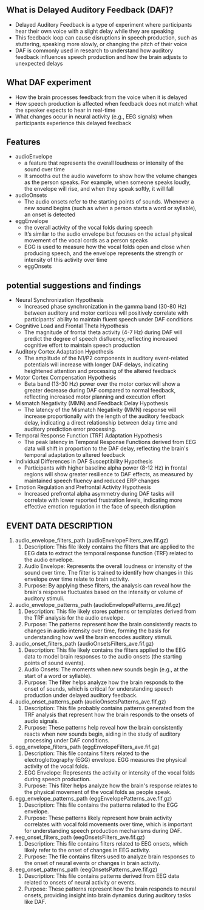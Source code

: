 ## What is Delayed Auditory Feedback (DAF)?
- Delayed Auditory Feedback is a type of experiment where participants hear their own voice with a slight delay while they are speaking
- This feedback loop can cause disruptions in speech production, such as stuttering, speaking more slowly, or changing the pitch of their voice
- DAF is commonly used in research to understand how auditory feedback influences speech production and how the brain adjusts to unexpected delays

## What DAF experiment
- How the brain processes feedback from the voice when it is delayed
- How speech production is affected when feedback does not match what the speaker expects to hear in real-time
- What changes occur in neural activity (e.g., EEG signals) when participants experience this delayed feedback
  
## Features
- audioEnvelope
  - a feature that represents the overall loudness or intensity of the sound over time
  - It smooths out the audio waveform to show how the volume changes as the person speaks. For example, when someone speaks loudly, the envelope will rise, and when they speak softly, it will fall
- audioOnsets
  - The audio onsets refer to the starting points of sounds. Whenever a new sound begins (such as when a person starts a word or syllable), an onset is detected
- eggEnvelope
    - the overall activity of the vocal folds during speech
    - It’s similar to the audio envelope but focuses on the actual physical movement of the vocal cords as a person speaks
    - EGG is used to measure how the vocal folds open and close when producing speech, and the envelope represents the strength or intensity of this activity over time
  - eggOnsets

## potential suggestions and findings
- Neural Synchronization Hypothesis
  - Increased phase synchronization in the gamma band (30-80 Hz) between auditory and motor cortices will positively correlate with participants' ability to maintain fluent speech under DAF conditions
- Cognitive Load and Frontal Theta Hypothesis
  - The magnitude of frontal theta activity (4-7 Hz) during DAF will predict the degree of speech disfluency, reflecting increased cognitive effort to maintain speech production
- Auditory Cortex Adaptation Hypothesis
  - The amplitude of the N1/P2 components in auditory event-related potentials will increase with longer DAF delays, indicating heightened attention and processing of the altered feedback
- Motor Cortex Compensation Hypothesis
  - Beta band (13-30 Hz) power over the motor cortex will show a greater decrease during DAF compared to normal feedback, reflecting increased motor planning and execution effort
- Mismatch Negativity (MMN) and Feedback Delay Hypothesis
  - The latency of the Mismatch Negativity (MMN) response will increase proportionally with the length of the auditory feedback delay, indicating a direct relationship between delay time and auditory prediction error processing.
- Temporal Response Function (TRF) Adaptation Hypothesis
  - The peak latency in Temporal Response Functions derived from EEG data will shift in proportion to the DAF delay, reflecting the brain's temporal adaptation to altered feedback
- Individual Differences in DAF Susceptibility Hypothesis
  - Participants with higher baseline alpha power (8-12 Hz) in frontal regions will show greater resilience to DAF effects, as measured by maintained speech fluency and reduced ERP changes
- Emotion Regulation and Prefrontal Activity Hypothesis
  - Increased prefrontal alpha asymmetry during DAF tasks will correlate with lower reported frustration levels, indicating more effective emotion regulation in the face of speech disruption

## EVENT DATA DESCRIPTION
1. audio_envelope_filters_path (audioEnvelopeFilters_ave.fif.gz)
   1. Description: This file likely contains the filters that are applied to the EEG data to extract the temporal response function (TRF) related to the audio envelope.
   2. Audio Envelope: Represents the overall loudness or intensity of the sound over time. The filter is trained to identify how changes in this envelope over time relate to brain activity.
   3. Purpose: By applying these filters, the analysis can reveal how the brain's response fluctuates based on the intensity or volume of auditory stimuli.
2. audio_envelope_patterns_path (audioEnvelopePatterns_ave.fif.gz)
   1. Description: This file likely stores patterns or templates derived from the TRF analysis for the audio envelope.
   2. Purpose: The patterns represent how the brain consistently reacts to changes in audio intensity over time, forming the basis for understanding how well the brain encodes auditory stimuli.
3. audio_onset_filters_path (audioOnsetsFilters_ave.fif.gz)
   1. Description: This file likely contains the filters applied to the EEG data to model brain responses to the audio onsets (the starting points of sound events).
   2. Audio Onsets: The moments when new sounds begin (e.g., at the start of a word or syllable).
   3. Purpose: The filter helps analyze how the brain responds to the onset of sounds, which is critical for understanding speech production under delayed auditory feedback.
4. audio_onset_patterns_path (audioOnsetsPatterns_ave.fif.gz)
   1. Description: This file probably contains patterns generated from the TRF analysis that represent how the brain responds to the onsets of audio signals.
   2. Purpose: These patterns help reveal how the brain consistently reacts when new sounds begin, aiding in the study of auditory processing under DAF conditions.
5. egg_envelope_filters_path (eggEnvelopeFilters_ave.fif.gz)
   1. Description: This file contains filters related to the electroglottography (EGG) envelope. EGG measures the physical activity of the vocal folds.
   2. EGG Envelope: Represents the activity or intensity of the vocal folds during speech production.
   3. Purpose: This filter helps analyze how the brain's response relates to the physical movement of the vocal folds as people speak.
6. egg_envelope_patterns_path (eggEnvelopePatterns_ave.fif.gz)
   1. Description: This file contains the patterns related to the EGG envelope.
   2. Purpose: These patterns likely represent how brain activity correlates with vocal fold movements over time, which is important for understanding speech production mechanisms during DAF.
7. eeg_onset_filters_path (eegOnsetsFilters_ave.fif.gz)
   1. Description: This file contains filters related to EEG onsets, which likely refer to the onset of changes in EEG activity.
   2. Purpose: The file contains filters used to analyze brain responses to the onset of neural events or changes in brain activity.
8. eeg_onset_patterns_path (eegOnsetsPatterns_ave.fif.gz)
   1. Description: This file contains patterns derived from EEG data related to onsets of neural activity or events.
   2. Purpose: These patterns represent how the brain responds to neural onsets, providing insight into brain dynamics during auditory tasks like DAF.
